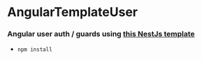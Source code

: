 # AngularTemplateUser

### Angular user auth / guards using [this NestJs template](https://github.com/LoisKOUNINEF/Nest_Template_User)

- ```npm install```
